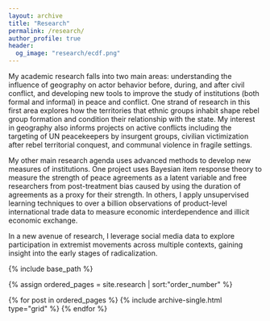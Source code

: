 ```yaml
---
layout: archive
title: "Research"
permalink: /research/
author_profile: true
header:
  og_image: "research/ecdf.png"
---
```

My academic research falls into two main areas: understanding the influence of
geography on actor behavior before, during, and after civil conflict, and
developing new tools to improve the study of institutions (both formal and
informal) in peace and conflict. One strand of research in this first area
explores how the territories that ethnic groups inhabit shape rebel group
formation and condition their relationship with the state. My interest in
geography also informs projects on active conflicts including the targeting of
UN peacekeepers by insurgent groups, civilian victimization after rebel
territorial conquest, and communal violence in fragile settings.

My other main research agenda uses advanced methods to develop new measures of
institutions. One project uses Bayesian item response theory to measure the
strength of peace agreements as a latent variable and free researchers from
post-treatment bias caused by using the duration of agreements as a proxy for
their strength. In others, I apply unsupervised learning techniques to over a
billion observations of product-level international trade data to measure
economic interdependence and illicit economic exchange.

In a new avenue of research, I leverage social media data to explore
participation in extremist movements across multiple contexts, gaining insight
into the early stages of radicalization.

<nbsp>

{% include base_path %}

{% assign ordered_pages = site.research | sort:"order_number" %}

{% for post in ordered_pages %}
  {% include archive-single.html type="grid" %}
{% endfor %}

